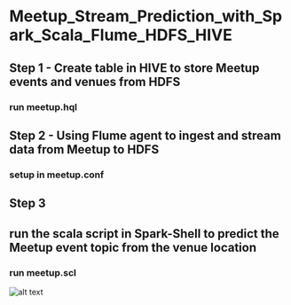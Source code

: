 # Meetup_Stream_Prediction_with_Spark_Scala_Flume_HDFS_HIVE

## Step 1 - Create table in HIVE to store Meetup events and venues from HDFS
### run meetup.hql

## Step 2 - Using Flume agent to ingest and stream data from Meetup to HDFS
### setup in meetup.conf

## Step 3
## run the scala script in Spark-Shell to predict the Meetup event topic from the venue location
### run meetup.scl


![alt text](https://github.com/mikedoucerain/Meetup_Stream_Prediction_with_Spark_Scala_Flume_HDFS_HIVE/blob/master/diagram-meetup.jpg)


